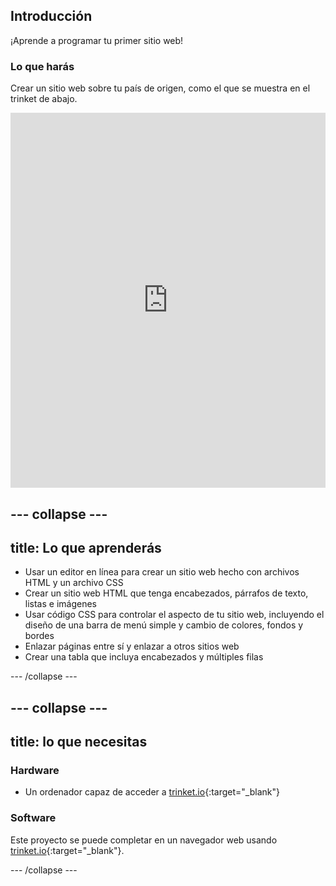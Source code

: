 ## Introducción

¡Aprende a programar tu primer sitio web!

### Lo que harás

Crear un sitio web sobre tu país de origen, como el que se muestra en el trinket de abajo.

<div class="scratch-preview">
  <iframe src="https://trinket.io/embed/html/9fa0b44ee2" width="100%" height="600" frameborder="0" marginwidth="0" marginheight="0" allowfullscreen></iframe>
</div>

--- collapse ---
---
title: Lo que aprenderás
---

+ Usar un editor en línea para crear un sitio web hecho con archivos HTML y un archivo CSS
+ Crear un sitio web HTML que tenga encabezados, párrafos de texto, listas e imágenes
+ Usar código CSS para controlar el aspecto de tu sitio web, incluyendo el diseño de una barra de menú simple y cambio de colores, fondos y bordes
+ Enlazar páginas entre sí y enlazar a otros sitios web
+ Crear una tabla que incluya encabezados y múltiples filas

--- /collapse ---

--- collapse ---
---
title: lo que necesitas
---

### Hardware

+ Un ordenador capaz de acceder a [trinket.io](https://trinket.io){:target="_blank"}

### Software

Este proyecto se puede completar en un navegador web usando [trinket.io](https://trinket.io){:target="_blank"}.

--- /collapse ---